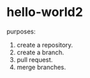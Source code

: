 # hello-world2

purposes:
1. create a repository.
2. create a branch.
3. pull request.
4. merge branches.
